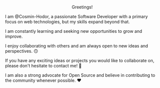 <p align="center">
Greetings! 

I am @Cosmin-Hodor, a passionate Software Developer with a primary focus on web technologies, but my skills expand beyond that.

I am constantly learning and seeking new opportunities to grow and improve. 

I enjoy collaborating with others and am always open to new ideas and perspectives. 🙃

If you have any exciting ideas or projects you would like to collaborate on, please don't hesitate to contact me! 🤙

I am also a strong advocate for Open Source and believe in contributing to the community whenever possible. ❤️
</p>
